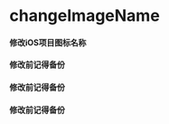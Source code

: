 # changeImageName
#### 修改iOS项目图标名称

#### <p color="red">修改前记得备份</p>
#### <p color="red">修改前记得备份</p>
#### <p color="red">修改前记得备份</p>
